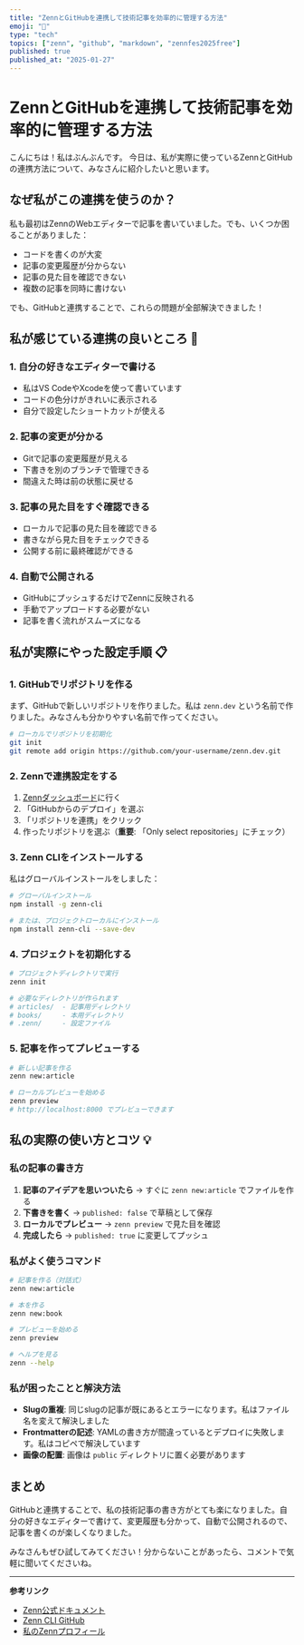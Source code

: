 ```yaml
---
title: "ZennとGitHubを連携して技術記事を効率的に管理する方法"
emoji: "📱"
type: "tech"
topics: ["zenn", "github", "markdown", "zennfes2025free"]
published: true
published_at: "2025-01-27"
---
```


# ZennとGitHubを連携して技術記事を効率的に管理する方法

こんにちは！私はぶんぶんです。
今日は、私が実際に使っているZennとGitHubの連携方法について、みなさんに紹介したいと思います。

## なぜ私がこの連携を使うのか？

私も最初はZennのWebエディターで記事を書いていました。でも、いくつか困ることがありました：

- コードを書くのが大変
- 記事の変更履歴が分からない
- 記事の見た目を確認できない
- 複数の記事を同時に書けない

でも、GitHubと連携することで、これらの問題が全部解決できました！

## 私が感じている連携の良いところ 🎯

### 1. 自分の好きなエディターで書ける
- 私はVS CodeやXcodeを使って書いています
- コードの色分けがきれいに表示される
- 自分で設定したショートカットが使える

### 2. 記事の変更が分かる
- Gitで記事の変更履歴が見える
- 下書きを別のブランチで管理できる
- 間違えた時は前の状態に戻せる

### 3. 記事の見た目をすぐ確認できる
- ローカルで記事の見た目を確認できる
- 書きながら見た目をチェックできる
- 公開する前に最終確認ができる

### 4. 自動で公開される
- GitHubにプッシュするだけでZennに反映される
- 手動でアップロードする必要がない
- 記事を書く流れがスムーズになる

## 私が実際にやった設定手順 📋

### 1. GitHubでリポジトリを作る

まず、GitHubで新しいリポジトリを作りました。私は `zenn.dev` という名前で作りました。みなさんも分かりやすい名前で作ってください。

```bash
# ローカルでリポジトリを初期化
git init
git remote add origin https://github.com/your-username/zenn.dev.git
```

### 2. Zennで連携設定をする

1. [Zennダッシュボード](https://zenn.dev/dashboard)に行く
2. 「GitHubからのデプロイ」を選ぶ
3. 「リポジトリを連携」をクリック
4. 作ったリポジトリを選ぶ（**重要**: 「Only select repositories」にチェック）

### 3. Zenn CLIをインストールする

私はグローバルインストールをしました：

```bash
# グローバルインストール
npm install -g zenn-cli

# または、プロジェクトローカルにインストール
npm install zenn-cli --save-dev
```

### 4. プロジェクトを初期化する

```bash
# プロジェクトディレクトリで実行
zenn init

# 必要なディレクトリが作られます
# articles/  - 記事用ディレクトリ
# books/     - 本用ディレクトリ
# .zenn/     - 設定ファイル
```

### 5. 記事を作ってプレビューする

```bash
# 新しい記事を作る
zenn new:article

# ローカルプレビューを始める
zenn preview
# http://localhost:8000 でプレビューできます
```

## 私の実際の使い方とコツ 💡

### 私の記事の書き方

1. **記事のアイデアを思いついたら** → すぐに `zenn new:article` でファイルを作る
2. **下書きを書く** → `published: false` で草稿として保存
3. **ローカルでプレビュー** → `zenn preview` で見た目を確認
4. **完成したら** → `published: true` に変更してプッシュ

### 私がよく使うコマンド

```bash
# 記事を作る（対話式）
zenn new:article

# 本を作る
zenn new:book

# プレビューを始める
zenn preview

# ヘルプを見る
zenn --help
```

### 私が困ったことと解決方法

- **Slugの重複**: 同じslugの記事が既にあるとエラーになります。私はファイル名を変えて解決しました
- **Frontmatterの記述**: YAMLの書き方が間違っているとデプロイに失敗します。私はコピペで解決しています
- **画像の配置**: 画像は `public` ディレクトリに置く必要があります

## まとめ

GitHubと連携することで、私の技術記事の書き方がとても楽になりました。自分の好きなエディターで書けて、変更履歴も分かって、自動で公開されるので、記事を書くのが楽しくなりました。

みなさんもぜひ試してみてください！分からないことがあったら、コメントで気軽に聞いてくださいね。

---

**参考リンク**
- [Zenn公式ドキュメント](https://zenn.dev/zenn)
- [Zenn CLI GitHub](https://github.com/zenn-dev/zenn-editor)
- [私のZennプロフィール](https://zenn.dev/webbleen)

